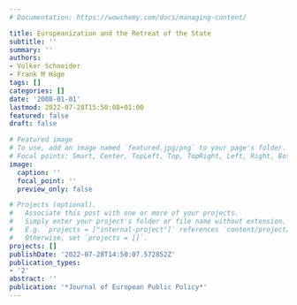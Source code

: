 ```yaml
---
# Documentation: https://wowchemy.com/docs/managing-content/

title: Europeanization and the Retreat of the State
subtitle: ''
summary: ''
authors:
- Volker Schneider
- Frank M Häge
tags: []
categories: []
date: '2008-01-01'
lastmod: 2022-07-28T15:50:08+01:00
featured: false
draft: false

# Featured image
# To use, add an image named `featured.jpg/png` to your page's folder.
# Focal points: Smart, Center, TopLeft, Top, TopRight, Left, Right, BottomLeft, Bottom, BottomRight.
image:
  caption: ''
  focal_point: ''
  preview_only: false

# Projects (optional).
#   Associate this post with one or more of your projects.
#   Simply enter your project's folder or file name without extension.
#   E.g. `projects = ["internal-project"]` references `content/project/deep-learning/index.md`.
#   Otherwise, set `projects = []`.
projects: []
publishDate: '2022-07-28T14:50:07.572852Z'
publication_types:
- '2'
abstract: ''
publication: '*Journal of European Public Policy*'
---
```

